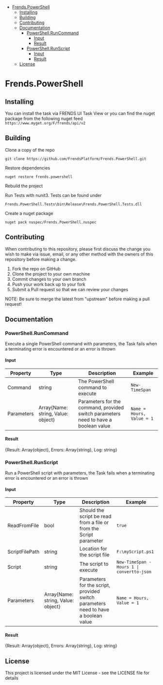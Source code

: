 - [Frends.PowerShell](#frendspowershell)
  - [Installing](#installing)
  - [Building](#building)
  - [Contributing](#contributing)
  - [Documentation](#documentation)
    - [PowerShell.RunCommand](#powershellruncommand)
      - [Input](#input)
      - [Result](#result)
    - [PowerShell.RunScript](#powershellrunscript)
      - [Input](#input)
      - [Result](#result)
  - [License](#license)

# Frends.PowerShell

## Installing
You can install the task via FRENDS UI Task View or you can find the nuget package from the following nuget feed
`https://www.myget.org/F/frends/api/v2`

## Building

Clone a copy of the repo

`git clone https://github.com/FrendsPlatform/Frends.PowerShell.git`


Restore dependencies

`nuget restore frends.powershell`

Rebuild the project

Run Tests with nunit3. Tests can be found under

`Frends.PowerShell.Tests\bin\Release\Frends.PowerShell.Tests.dll`

Create a nuget package

`nuget pack nuspec/Frends.PowerShell.nuspec`

## Contributing
When contributing to this repository, please first discuss the change you wish to make via issue, email, or any other method with the owners of this repository before making a change.

1. Fork the repo on GitHub
2. Clone the project to your own machine
3. Commit changes to your own branch
4. Push your work back up to your fork
5. Submit a Pull request so that we can review your changes

NOTE: Be sure to merge the latest from "upstream" before making a pull request!

## Documentation

### PowerShell.RunCommand 

Execute a single PowerShell command with parameters, the Task fails when a terminating error is encountered or an error is thrown

#### Input

| Property          | Type                               | Description                                                                         | Example                    |
| ----------------- | ---------------------------------- | ----------------------------------------------------------------------------------- | -------------------------- |
| Command           | string                             | The PowerShell command to execute                                                   | `New-TimeSpan`             |
| Parameters        | Array{Name: string, Value: object} | Parameters for the command, provided switch parameters need to have a boolean value | `Name = Hours, Value = 1`  |


#### Result
{Result: Array{object}, Errors: Array{string}, Log: string}

### PowerShell.RunScript

Run a PowerShell script with parameters, the Task fails when a terminating error is encountered or an error is thrown

#### Input

| Property          | Type                               | Description                                                                             | Example                                                  |
| ----------------- | ---------------------------------- | --------------------------------------------------------------------------------------- | -------------------------------------------------------- |
| ReadFromFile      | bool                               | Should the script be read from a file or from the Script parameter                      | `true`                                                   |
| ScriptFilePath    | string                             | Location for the script file                                                            | `F:\myScript.ps1`                                        |
| Script            | string                             | The script to execute                                                                   | `New-TimeSpan -Hours 1 \| convertto-json`                |
| Parameters        | Array{Name: string, Value: object} | Parameters for the script, provided switch parameters need to have a boolean value      | `Name = Hours, Value = 1`                                |


#### Result
{Result: Array{object}, Errors: Array{string}, Log: string}


## License
This project is licensed under the MIT License - see the LICENSE file for details
